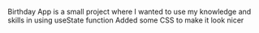 Birthday App is a small project where I wanted to use my knowledge and skills in using useState function
Added some CSS to make it look nicer
